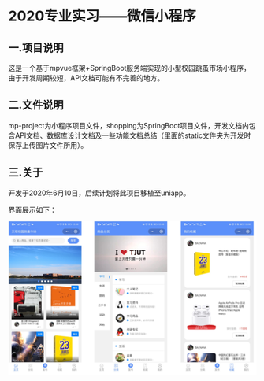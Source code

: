 # 2020专业实习——微信小程序
## 一.项目说明

这是一个基于mpvue框架+SpringBoot服务端实现的小型校园跳蚤市场小程序，由于开发周期较短，API文档可能有不完善的地方。

## 二.文件说明

mp-project为小程序项目文件，shopping为SpringBoot项目文件，开发文档内包含API文档、数据库设计文档及一些功能文档总结（里面的static文件夹为开发时保存上传图片文件所用）。

## 三.关于

开发于2020年6月10日，后续计划将此项目移植至uniapp。

界面展示如下：

<img src="img/小程序界面.png" alt="小程序界面展示" style="zoom:50%;" />

